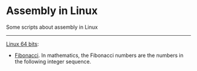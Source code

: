 # Assembly in Linux

Some scripts about assembly in Linux

---

[Linux 64 bits](https://github.com/airvzxf/assembly-in-linux/tree/master/x86_64):

- [Fibonacci](https://github.com/airvzxf/assembly-in-linux/tree/master/x86_64/fibonacci). In mathematics, the Fibonacci numbers are the numbers in the following integer sequence.
